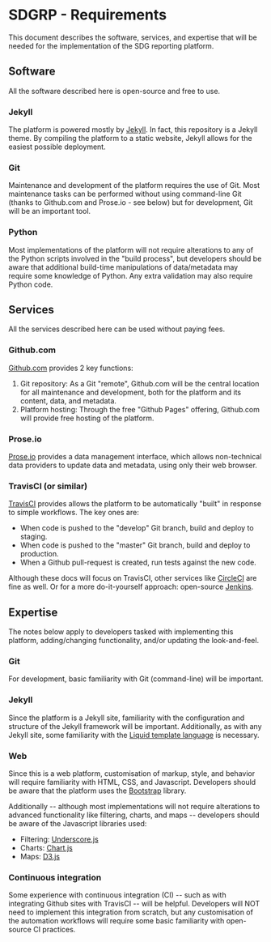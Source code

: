 # SDGRP - Requirements

This document describes the software, services, and expertise that will be needed for the implementation of the SDG reporting platform.

## Software

All the software described here is open-source and free to use.

### Jekyll

The platform is powered mostly by [Jekyll](https://jekyllrb.com). In fact, this repository is a Jekyll theme. By compiling the platform to a static website, Jekyll allows for the easiest possible deployment.

### Git

Maintenance and development of the platform requires the use of Git. Most maintenance tasks can be performed without using command-line Git (thanks to Github.com and Prose.io - see below) but for development, Git will be an important tool.

### Python

Most implementations of the platform will not require alterations to any of the Python scripts involved in the "build process", but developers should be aware that additional build-time manipulations of data/metadata may require some knowledge of Python. Any extra validation may also require Python code.

## Services

All the services described here can be used without paying fees.

### Github.com

[Github.com](https://github.com) provides 2 key functions:

1. Git repository: As a Git "remote", Github.com will be the central location for all maintenance and development, both for the platform and its content, data, and metadata.
1. Platform hosting: Through the free "Github Pages" offering, Github.com will provide free hosting of the platform.

### Prose.io

[Prose.io](https://prose.io) provides a data management interface, which allows non-technical data providers to update data and metadata, using only their web browser.

### TravisCI (or similar)

[TravisCI](https://travis-ci.org) provides allows the platform to be automatically "built" in response to simple workflows. The key ones are:
* When code is pushed to the "develop" Git branch, build and deploy to staging.
* When code is pushed to the "master" Git branch, build and deploy to production.
* When a Github pull-request is created, run tests against the new code.

Although these docs will focus on TravisCI, other services like [CircleCI](https://circleci.com/) are fine as well. Or for a more do-it-yourself approach: open-source [Jenkins](https://jenkins.io).

## Expertise

The notes below apply to developers tasked with implementing this platform, adding/changing functionality, and/or updating the look-and-feel.

### Git

For development, basic familiarity with Git (command-line) will be important.

### Jekyll

Since the platform is a Jekyll site, familiarity with the configuration and structure of the Jekyll framework will be important. Additionally, as with any Jekyll site, some familiarity with the [Liquid template language](https://shopify.github.io/liquid/) is necessary.

### Web

Since this is a web platform, customisation of markup, style, and behavior will require familiarity with HTML, CSS, and Javascript. Developers should be aware that the platform uses the [Bootstrap](https://getbootstrap.com/) library.

Additionally -- although most implementations will not require alterations to advanced functionality like filtering, charts, and maps -- developers should be aware of the Javascript libraries used:
* Filtering: [Underscore.js](https://underscorejs.org/)
* Charts: [Chart.js](https://www.chartjs.org/)
* Maps: [D3.js](https://d3js.org/)

### Continuous integration

Some experience with continuous integration (CI) -- such as with integrating Github sites with TravisCI -- will be helpful. Developers will NOT need to implement this integration from scratch, but any customisation of the automation workflows will require some basic familiarity with open-source CI practices.
